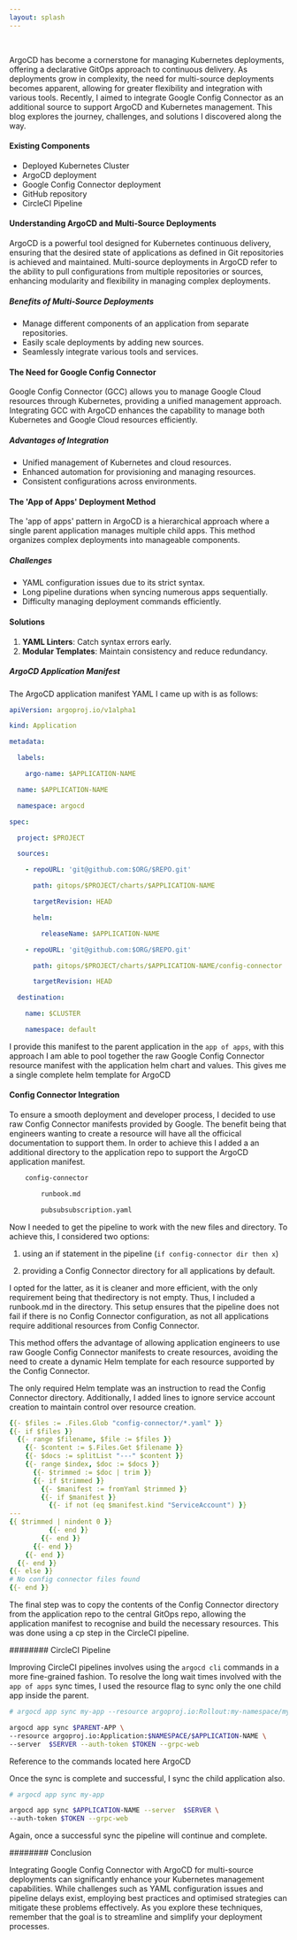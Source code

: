 ```yaml
---
layout: splash
---
```


<br />


ArgoCD has become a cornerstone for managing Kubernetes deployments, offering a declarative GitOps approach to continuous delivery. As deployments grow in complexity, the need for multi-source deployments becomes apparent, allowing for greater flexibility and integration with various tools. Recently, I aimed to integrate Google Config Connector as an additional source to support ArgoCD and Kubernetes management. This blog explores the journey, challenges, and solutions I discovered along the way.  

#### Existing Components  

- Deployed Kubernetes Cluster  
- ArgoCD deployment  
- Google Config Connector deployment  
- GitHub repository  
- CircleCI Pipeline  

#### Understanding ArgoCD and Multi-Source Deployments  

ArgoCD is a powerful tool designed for Kubernetes continuous delivery, ensuring that the desired state of applications as defined in Git repositories is achieved and maintained. Multi-source deployments in ArgoCD refer to the ability to pull configurations from multiple repositories or sources, enhancing modularity and flexibility in managing complex deployments.  

##### Benefits of Multi-Source Deployments  
- Manage different components of an application from separate repositories.  
- Easily scale deployments by adding new sources.  
- Seamlessly integrate various tools and services.  

#### The Need for Google Config Connector  

Google Config Connector (GCC) allows you to manage Google Cloud resources through Kubernetes, providing a unified management approach. Integrating GCC with ArgoCD enhances the capability to manage both Kubernetes and Google Cloud resources efficiently.  

##### Advantages of Integration  
- Unified management of Kubernetes and cloud resources.  
- Enhanced automation for provisioning and managing resources.  
- Consistent configurations across environments.  

#### The 'App of Apps' Deployment Method  

The 'app of apps' pattern in ArgoCD is a hierarchical approach where a single parent application manages multiple child apps. This method organizes complex deployments into manageable components.  

##### Challenges  
- YAML configuration issues due to its strict syntax.  
- Long pipeline durations when syncing numerous apps sequentially.  
- Difficulty managing deployment commands efficiently.  

#### Solutions  

1. **YAML Linters**: Catch syntax errors early.  
2. **Modular Templates**: Maintain consistency and reduce redundancy.  

##### ArgoCD Application Manifest  

The ArgoCD application manifest YAML I came up with is as follows:  

```yaml
apiVersion: argoproj.io/v1alpha1

kind: Application

metadata:

  labels:

    argo-name: $APPLICATION-NAME

  name: $APPLICATION-NAME

  namespace: argocd

spec:

  project: $PROJECT

  sources:

    - repoURL: 'git@github.com:$ORG/$REPO.git'

      path: gitops/$PROJECT/charts/$APPLICATION-NAME

      targetRevision: HEAD

      helm:

        releaseName: $APPLICATION-NAME

    - repoURL: 'git@github.com:$ORG/$REPO.git'

      path: gitops/$PROJECT/charts/$APPLICATION-NAME/config-connector

      targetRevision: HEAD

  destination:

    name: $CLUSTER

    namespace: default
```

I provide this manifest to the parent application in the `app of apps`, with this approach I am able to pool together the raw Google Config Connector resource manifest with the application helm chart and values. This gives me a single complete helm template for ArgoCD

#### Config Connector Integration  

To ensure a smooth deployment and developer process, I decided to use raw Config Connector manifests provided by Google. The benefit being that engineers wanting to create a resource will have all the officical documentation to support them. In order to achieve this I added a an additional directory to the application repo to support the ArgoCD application manifest. 

```sh
    config-connector

        runbook.md

        pubsubsubscription.yaml
```
Now I needed to get the pipeline to work with the new files and directory. To achieve this, I considered two options: 

1. using an if statement in the pipeline (`if config-connector dir then x`)

2. providing a Config Connector directory for all applications by default.

I opted for the latter, as it is cleaner and more efficient, with the only requirement being that thedirectory is not empty. Thus, I included a runbook.md in the directory. This setup ensures that the pipeline does not fail if there is no Config Connector configuration, as not all applications require additional resources from Config Connector.

This method offers the advantage of allowing application engineers to use raw Google Config Connector manifests to create resources, avoiding the need to create a dynamic Helm template for each resource supported by the Config Connector. 

The only required Helm template was an instruction to read the Config Connector directory. Additionally, I added lines to ignore service account creation to maintain control over resource creation.

```yaml
{{- $files := .Files.Glob "config-connector/*.yaml" }}
{{- if $files }}
  {{- range $filename, $file := $files }}
    {{- $content := $.Files.Get $filename }}
    {{- $docs := splitList "---" $content }}
    {{- range $index, $doc := $docs }}
      {{- $trimmed := $doc | trim }}
      {{- if $trimmed }}
        {{- $manifest := fromYaml $trimmed }}
        {{- if $manifest }}
          {{- if not (eq $manifest.kind "ServiceAccount") }}
---
{{ $trimmed | nindent 0 }}
          {{- end }}
        {{- end }}
      {{- end }}
    {{- end }}
  {{- end }}
{{- else }}
# No config connector files found
{{- end }}      
```

The final step was to copy the contents of the Config Connector directory from the application repo to the central GitOps repo, allowing the application manifest to recognise and build the necessary resources. This was done using a cp step in the CircleCI pipeline.

######## CircleCI Pipeline

Improving CircleCI pipelines involves using the `argocd cli` commands in a more fine-grained fashion. To resolve the long wait times involved with the `app of apps` sync times, I used the resource flag to sync only the one child app inside the parent.

```sh
# argocd app sync my-app --resource argoproj.io:Rollout:my-namespace/my-rollout

argocd app sync $PARENT-APP \
--resource argoproj.io:Application:$NAMESPACE/$APPLICATION-NAME \
--server  $SERVER --auth-token $TOKEN --grpc-web   
```

Reference to the commands located here ArgoCD

Once the sync is complete and successful, I sync the child application also.

```sh
# argocd app sync my-app

argocd app sync $APPLICATION-NAME --server  $SERVER \ 
--auth-token $TOKEN --grpc-web
```

Again, once a successful sync the pipeline will continue and complete.

######## Conclusion

Integrating Google Config Connector with ArgoCD for multi-source deployments can significantly enhance your Kubernetes management capabilities. While challenges such as YAML configuration issues and pipeline delays exist, employing best practices and optimised strategies can mitigate these problems effectively. As you explore these techniques, remember that the goal is to streamline and simplify your deployment processes.